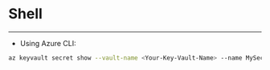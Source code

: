 # Shell
___
* Using Azure CLI:
```bash
az keyvault secret show --vault-name <Your-Key-Vault-Name> --name MySecret --query value -o tsv
```